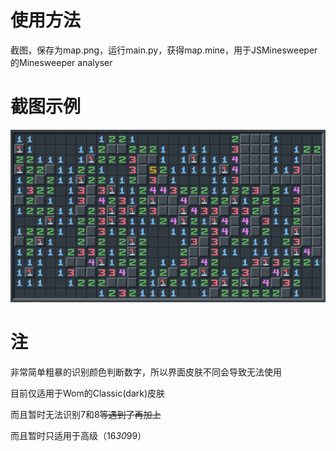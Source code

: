 # 使用方法
截图，保存为map.png，运行main.py，获得map.mine，用于JSMinesweeper的Minesweeper analyser
# 截图示例
![一个范例](/map.png)
# 注
非常简单粗暴的识别颜色判断数字，所以界面皮肤不同会导致无法使用

目前仅适用于Wom的Classic(dark)皮肤

而且暂时无法识别7和8~~等遇到了再加上~~

而且暂时只适用于高级（16*30*99）
